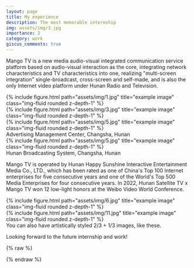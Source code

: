 ```yaml
---
layout: page
title: My experience
description: The most memorable internship
img: assets/img/3.jpg
importance: 2
category: work
giscus_comments: true
---
```


Mango TV is a new media audio-visual integrated communication service platform based on audio-visual interaction as the core, integrating network characteristics and TV characteristics into one, realizing "multi-screen integration" single-broadcast, cross-screen and self-made, and is also the only Internet video platform under Hunan Radio and Television.

<div class="row">
    <div class="col-sm mt-3 mt-md-0">
        {% include figure.html path="assets/img/1.jpg" title="example image" class="img-fluid rounded z-depth-1" %}
    </div>
    <div class="col-sm mt-3 mt-md-0">
        {% include figure.html path="assets/img/3.jpg" title="example image" class="img-fluid rounded z-depth-1" %}
    </div>
    <div class="col-sm mt-3 mt-md-0">
        {% include figure.html path="assets/img/5.jpg" title="example image" class="img-fluid rounded z-depth-1" %}
    </div>
</div>
<div class="caption">
    Advertising Management Center, Changsha, Hunan
</div>
<div class="row">
    <div class="col-sm mt-3 mt-md-0">
        {% include figure.html path="assets/img/5.jpg" title="example image" class="img-fluid rounded z-depth-1" %}
    </div>
</div>
<div class="caption">
    Hunan Broadcasting System, Changsha, Hunan
</div>

Mango TV is operated by Hunan Happy Sunshine Interactive Entertainment Media Co., LTD., which has been rated as one of China's Top 100 Internet enterprises for five consecutive years and one of the World's Top 500 Media Enterprises for four consecutive years. In 2022, Hunan Satellite TV x Mango TV won 12 low-light honors at the Weibo Video World Conference.


<div class="row justify-content-sm-center">
    <div class="col-sm-8 mt-3 mt-md-0">
        {% include figure.html path="assets/img/6.jpg" title="example image" class="img-fluid rounded z-depth-1" %}
    </div>
    <div class="col-sm-4 mt-3 mt-md-0">
        {% include figure.html path="assets/img/11.jpg" title="example image" class="img-fluid rounded z-depth-1" %}
    </div>
</div>
<div class="caption">
    You can also have artistically styled 2/3 + 1/3 images, like these.
</div>

Looking forward to the future internship and work!

{% raw %}

{% endraw %}
